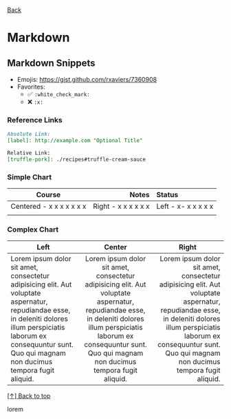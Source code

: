 [Back](https://github.com/coolinmc6/front-end-dev#front-end-development)
<a name="top"></a>

# Markdown

## Markdown Snippets

- Emojis: https://gist.github.com/rxaviers/7360908
- Favorites:
  - ✅ `:white_check_mark:`
  - ❌ `:x:`

### Reference Links

```md
Absolute Link:
[label]: http://example.com "Optional Title"

Relative Link:
[truffle-pork]: ./recipes#truffle-cream-sauce
```

### Simple Chart

| Course | Notes | Status |
|:--------:|-------:|:--------|
|Centered - x x x x x x x|Right - x x x x x x |Left - x-  x x x x x |
||||

### Complex Chart

<table>
  <thead>
    <tr>
      <th>Left</th>
      <th>Center</th>
      <th>Right</th>
    </tr>
  <thead>
  <tbody>
    <tr>
      <td style="text-align: left;">Lorem ipsum dolor sit amet, consectetur adipisicing elit. Aut voluptate aspernatur, repudiandae esse, in deleniti dolores illum perspiciatis laborum ex consequuntur sunt. Quo qui magnam non ducimus tempora fugit aliquid.</td>
      <td style="text-align: center;">Lorem ipsum dolor sit amet, consectetur adipisicing elit. Aut voluptate aspernatur, repudiandae esse, in deleniti dolores illum perspiciatis laborum ex consequuntur sunt. Quo qui magnam non ducimus tempora fugit aliquid.</td>
      <td style="text-align: right;">Lorem ipsum dolor sit amet, consectetur adipisicing elit. Aut voluptate aspernatur, repudiandae esse, in deleniti dolores illum perspiciatis laborum ex consequuntur sunt. Quo qui magnam non ducimus tempora fugit aliquid.</td>
    </tr>
</table>

[[↑] Back to top](#top)

lorem 